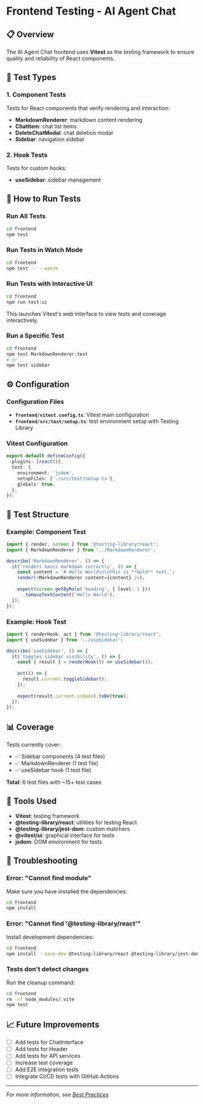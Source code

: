 # Frontend Testing - AI Agent Chat

## 📋 Overview

The AI Agent Chat frontend uses **Vitest** as the testing framework to ensure quality and reliability of React components.

## 🧪 Test Types

### 1. Component Tests
Tests for React components that verify rendering and interaction:

- **MarkdownRenderer**: markdown content rendering
- **ChatItem**: chat list items
- **DeleteChatModal**: chat deletion modal
- **Sidebar**: navigation sidebar

### 2. Hook Tests
Tests for custom hooks:
- **useSidebar**: sidebar management

## 🚀 How to Run Tests

### Run All Tests
```bash
cd frontend
npm test
```

### Run Tests in Watch Mode
```bash
cd frontend
npm test -- --watch
```

### Run Tests with Interactive UI
```bash
cd frontend
npm run test:ui
```

This launches Vitest's web interface to view tests and coverage interactively.

### Run a Specific Test
```bash
cd frontend
npm test MarkdownRenderer.test
# or
npm test sidebar
```

## ⚙️ Configuration

### Configuration Files
- **`frontend/vitest.config.ts`**: Vitest main configuration
- **`frontend/src/test/setup.ts`**: test environment setup with Testing Library

### Vitest Configuration
```typescript
export default defineConfig({
  plugins: [react()],
  test: {
    environment: 'jsdom',
    setupFiles: ['./src/test/setup.ts'],
    globals: true,
  },
});
```

## 📝 Test Structure

### Example: Component Test
```typescript
import { render, screen } from '@testing-library/react';
import { MarkdownRenderer } from '../MarkdownRenderer';

describe('MarkdownRenderer', () => {
  it('renders basic markdown correctly', () => {
    const content = '# Hello World\n\nThis is **bold** text.';
    render(<MarkdownRenderer content={content} />);
    
    expect(screen.getByRole('heading', { level: 1 }))
      .toHaveTextContent('Hello World');
  });
});
```

### Example: Hook Test
```typescript
import { renderHook, act } from '@testing-library/react';
import { useSidebar } from '../useSidebar';

describe('useSidebar', () => {
  it('toggles sidebar visibility', () => {
    const { result } = renderHook(() => useSidebar());
    
    act(() => {
      result.current.toggleSidebar();
    });
    
    expect(result.current.isOpen).toBe(true);
  });
});
```

## 📊 Coverage

Tests currently cover:
- ✅ Sidebar components (4 test files)
- ✅ MarkdownRenderer (1 test file)
- ✅ useSidebar hook (1 test file)

**Total**: 6 test files with ~15+ test cases

## 🔧 Tools Used

- **Vitest**: testing framework
- **@testing-library/react**: utilities for testing React
- **@testing-library/jest-dom**: custom matchers
- **@vitest/ui**: graphical interface for tests
- **jsdom**: DOM environment for tests

## 🐛 Troubleshooting

### Error: "Cannot find module"
Make sure you have installed the dependencies:
```bash
cd frontend
npm install
```

### Error: "Cannot find '@testing-library/react'"
Install development dependencies:
```bash
cd frontend
npm install --save-dev @testing-library/react @testing-library/jest-dom
```

### Tests don't detect changes
Run the cleanup command:
```bash
cd frontend
rm -rf node_modules/.vite
npm test
```

## 📈 Future Improvements

- [ ] Add tests for ChatInterface
- [ ] Add tests for Header
- [ ] Add tests for API services
- [ ] Increase test coverage
- [ ] Add E2E integration tests
- [ ] Integrate CI/CD tests with GitHub Actions

---

*For more information, see [Best Practices](../best-practices.md)*

